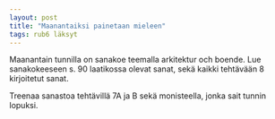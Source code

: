 ```yaml
---
layout: post
title: "Maanantaiksi painetaan mieleen"
tags: rub6 läksyt
---
```


Maanantain tunnilla on sanakoe teemalla arkitektur och boende. Lue sanakokeeseen s. 90 laatikossa olevat sanat, sekä kaikki tehtävään 8 kirjoitetut sanat.

Treenaa sanastoa tehtävillä 7A ja B sekä monisteella, jonka sait tunnin lopuksi.
